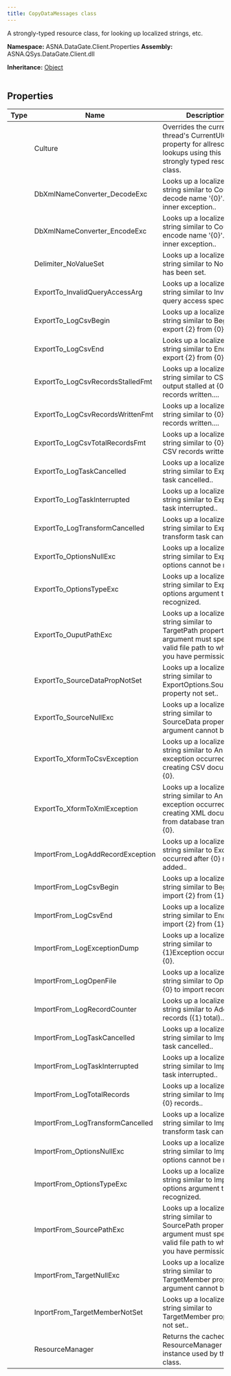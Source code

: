 ```yaml
---
title: CopyDataMessages class
---
```


A strongly-typed resource class, for looking up localized strings, etc.

**Namespace:** ASNA.DataGate.Client.Properties
**Assembly:** ASNA.QSys.DataGate.Client.dll

**Inheritance:** [Object](https://docs.microsoft.com/en-us/dotnet/api/system.object)
<br>
<br>

## Properties

| Type | Name | Description
| --- | --- | --- 
|  | Culture | Overrides the current thread's CurrentUICulture property for allresource lookups using this strongly typed resource class. |
|  | DbXmlNameConverter_DecodeExc | Looks up a localized string similar to Could not decode name '{0}'. See inner exception.. |
|  | DbXmlNameConverter_EncodeExc | Looks up a localized string similar to Could not encode name '{0}'. See inner exception.. |
|  | Delimiter_NoValueSet | Looks up a localized string similar to No value has been set. |
|  | ExportTo_InvalidQueryAccessArg | Looks up a localized string similar to Invalid query access specified.. |
|  | ExportTo_LogCsvBegin | Looks up a localized string similar to Begin export {2} from {0} to {1}.. |
|  | ExportTo_LogCsvEnd | Looks up a localized string similar to End of export {2} from {0} to {1}.. |
|  | ExportTo_LogCsvRecordsStalledFmt | Looks up a localized string similar to CSV output stalled at {0} records written.... |
|  | ExportTo_LogCsvRecordsWrittenFmt | Looks up a localized string similar to {0} CSV records written.... |
|  | ExportTo_LogCsvTotalRecordsFmt | Looks up a localized string similar to {0} total CSV records written.. |
|  | ExportTo_LogTaskCancelled | Looks up a localized string similar to Export task cancelled.. |
|  | ExportTo_LogTaskInterrupted | Looks up a localized string similar to Export task interrupted.. |
|  | ExportTo_LogTransformCancelled | Looks up a localized string similar to Export transform task cancelled.. |
|  | ExportTo_OptionsNullExc | Looks up a localized string similar to Export options cannot be null. |
|  | ExportTo_OptionsTypeExc | Looks up a localized string similar to Export options argument type not recognized. |
|  | ExportTo_OuputPathExc | Looks up a localized string similar to TargetPath property of argument must specify a valid file path to which you have permission. |
|  | ExportTo_SourceDataPropNotSet | Looks up a localized string similar to ExportOptions.SourceData property not set.. |
|  | ExportTo_SourceNullExc | Looks up a localized string similar to SourceData property of argument cannot be null. |
|  | ExportTo_XformToCsvException | Looks up a localized string similar to An exception occurred while creating CSV document: {0}. |
|  | ExportTo_XformToXmlException | Looks up a localized string similar to An exception occurred while creating XML document from database transform: {0}. |
|  | ImportFrom_LogAddRecordException | Looks up a localized string similar to Exception occurred after {0} records added.. |
|  | ImportFrom_LogCsvBegin | Looks up a localized string similar to Begin import {2} from {1} to {0}.. |
|  | ImportFrom_LogCsvEnd | Looks up a localized string similar to End of import {2} from {1} to {0}.. |
|  | ImportFrom_LogExceptionDump | Looks up a localized string similar to {1}Exception occurred: {0}. |
|  | ImportFrom_LogOpenFile | Looks up a localized string similar to Opening {0} to import records.. |
|  | ImportFrom_LogRecordCounter | Looks up a localized string similar to Added {0} records ({1} total).... |
|  | ImportFrom_LogTaskCancelled | Looks up a localized string similar to Import task cancelled.. |
|  | ImportFrom_LogTaskInterrupted | Looks up a localized string similar to Import task interrupted.. |
|  | ImportFrom_LogTotalRecords | Looks up a localized string similar to Imported {0} records.. |
|  | ImportFrom_LogTransformCancelled | Looks up a localized string similar to Import transform task cancelled.. |
|  | ImportFrom_OptionsNullExc | Looks up a localized string similar to Import options cannot be null. |
|  | ImportFrom_OptionsTypeExc | Looks up a localized string similar to Import options argument type not recognized. |
|  | ImportFrom_SourcePathExc | Looks up a localized string similar to SourcePath property of argument must specify a valid file path to which you have permission.. |
|  | ImportFrom_TargetNullExc | Looks up a localized string similar to TargetMember property of argument cannot be null.. |
|  | InportFrom_TargetMemberNotSet | Looks up a localized string similar to TargetMember property not set.. |
|  | ResourceManager | Returns the cached ResourceManager instance used by this class. |
